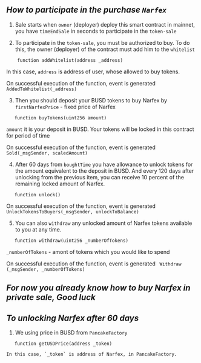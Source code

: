 ## ***How to participate in the purchase `Narfex`***
1. Sale starts when `owner` (deployer) deploy this smart contract in mainnet, you have `timeEndSale` in seconds to participate in the `token-sale`

2. To participate in the `token-sale`, you must be authorized to buy. To do this, the owner (deployer) of the contract must add him to the `whitelist`
```solidity
    function addWhitelist(address _address)
```
   In this case, `address` is address of user, whose allowed to buy tokens.
    
On successful execution of the function, event is generated
`AddedToWhitelist(_address)`
   

3. Then you should deposit your BUSD tokens to buy Narfex by `firstNarfexPrice` - fixed price of Narfex
```solidity
   function buyTokens(uint256 amount)
```
   `amount` it is your deposit in BUSD. Your tokens will be locked in this contract for period of time
   
On successful execution of the function, event is generated
`Sold(_msgSender, scaledAmount)`
   
4. After 60 days from `boughtTime` you have allowance to unlock tokens for the amount equivalent to the deposit in BUSD. And every 120 days after unlocking from the previous item, you can receive 10 percent of the remaining locked amount of Narfex.
```solidity
   function unlock()
```

On successful execution of the function, event is generated
`UnlockTokensToBuyers(_msgSender, unlockToBalance)`

5. You can also `withdraw` any unlocked amount of Narfex tokens available to you at any time.   
```solidity
   function withdraw(uint256 _numberOfTokens)
```
   `_numberOfTokens` - amont of tokens which you would like to spend
   
On successful execution of the function, event is generated
` Withdraw (_msgSender, _numberOfTokens)`

## ***For now you already know how to buy Narfex in private sale, Good luck***

## ***To unlocking Narfex after 60 days***
1. We using price in BUSD from `PancakeFactory`
```solidity
   function getUSDPrice(address _token)
```
    In this case, `_token` is address of Narfex, in PancakeFactory.
